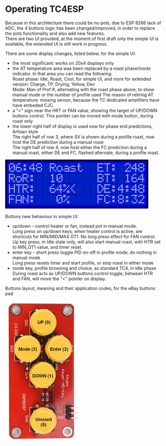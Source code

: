 Operating TC4ESP
================

Because in this architecture there could be no pots, due to ESP 8266 lack of ADC, the 4 buttons logic has been changed/improved, in order to replace the pots functionality and also add new features.\
There are two UI provided, at the moment of first draft only the simple UI is available, the extended UI is still work in progress.

There are some display changes, listed below, for the simple UI:
- the most significant: works on 20x4 displays only
- the AT temperature area was been replaced by a roast phase/mode indicator. In that area you can read the following:\
Roast phase: Idle, Roast, Cool, for simple UI, and more for extended version: Charge, TP, Drying, Yellow, Dev\
Mode: Man of Prof #, alternating with the roast phase above, to show manual mode or the number of profile used
The reason of retiring AT temperature: missing sensor, because the TC dedicated amplifiers have have embeded CJC.
- a "<" sign near the HRT or FAN value, showing the target of UP/DOWN buttons control. This pointer can be moved with mode button, during roast only
- the lower right half of display is used now for phase end predictions, Artisan style\
The right half of row 3, where SV is shown during a profile roast, now host the DE prediction during a manual roast\
The right half of row 4, now host either the FC prediction during a manual roast, either DE and FC, flashed alternate, during a profile roast.

![TC4ESP UI](screenshots/TC4ESP-UI1.png "TC4ESP UI")

Buttons new behaviour in simple UI:
- up/down - control heater or fan, instead pot in manual mode.\
Long press on up/down keys, when heater control is active, are shortcuts for MIN/MID/MAX OT1. No long press effect for FAN control.\
Up key press, in Idle state only, will also start manual roast, with HTR set to MIN_OT1 value, and timer reset.
- enter key - short press toggle PID on-off in profile mode, do nothing in manual mode\
Long press resets timer and start profile, or stop roast in either mode
- mode key, profile browsing and choice, as standard TC4, in Idle phase\
During roast acts as UP/DOWN buttons control toggle, between HTR and FAN, will move the "<" pointer on display.

Buttons layout, meaning and their application codes, for the eBay buttons pad

![Buttons](screenshots/Buttons_small.jpg "TC4ESP UI")
